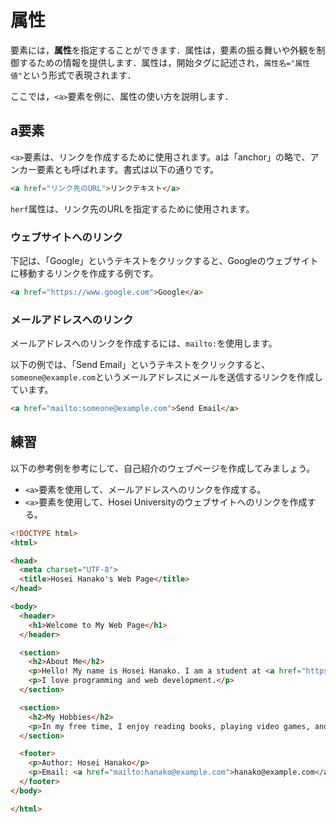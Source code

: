 # 属性

要素には，**属性**を指定することができます．属性は，要素の振る舞いや外観を制御するための情報を提供します．属性は，開始タグに記述され，`属性名="属性値"`という形式で表現されます．

ここでは，`<a>`要素を例に、属性の使い方を説明します．

## a要素

`<a>`要素は、リンクを作成するために使用されます。aは「anchor」の略で、アンカー要素とも呼ばれます。書式は以下の通りです。

```html
<a href="リンク先のURL">リンクテキスト</a>
```

`herf`属性は、リンク先のURLを指定するために使用されます。

### ウェブサイトへのリンク

下記は、「Google」というテキストをクリックすると、Googleのウェブサイトに移動するリンクを作成する例です。

```html
<a href="https://www.google.com">Google</a>
```

### メールアドレスへのリンク

メールアドレスへのリンクを作成するには、`mailto:`を使用します。

以下の例では、「Send Email」というテキストをクリックすると、`someone@example.com`というメールアドレスにメールを送信するリンクを作成しています。

```html
<a href="mailto:someone@example.com">Send Email</a>
```

## 練習

以下の参考例を参考にして、自己紹介のウェブページを作成してみましょう。
- `<a>`要素を使用して、メールアドレスへのリンクを作成する。
- `<a>`要素を使用して、Hosei Universityのウェブサイトへのリンクを作成する。

```html
<!DOCTYPE html>
<html>

<head>
  <meta charset="UTF-8">
  <title>Hosei Hanako's Web Page</title>
</head>

<body>
  <header>
    <h1>Welcome to My Web Page</h1>
  </header>

  <section>
    <h2>About Me</h2>
    <p>Hello! My name is Hosei Hanako. I am a student at <a href="https://www.hosei.ac.jp">Hosei University</a>.</p>
    <p>I love programming and web development.</p>
  </section>

  <section>
    <h2>My Hobbies</h2>
    <p>In my free time, I enjoy reading books, playing video games, and exploring new technologies.</p>
  </section>

  <footer>
    <p>Author: Hosei Hanako</p>
    <p>Email: <a href="mailto:hanako@example.com">hanako@example.com</a></p>
  </footer>
</body>

</html>
```